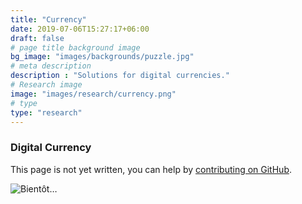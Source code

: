 ```yaml
---
title: "Currency"
date: 2019-07-06T15:27:17+06:00
draft: false
# page title background image
bg_image: "images/backgrounds/puzzle.jpg"
# meta description
description : "Solutions for digital currencies."
# Research image
image: "images/research/currency.png"
# type
type: "research"
---
```


### Digital Currency


This page is not yet written, you can help by [contributing on GitHub](https://github.com/foopgp/foopgp-hugowebsite/blob/test/content/english/research/theme-currency.md).

![Bientôt…](/images/comingsoon.jpg)
